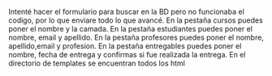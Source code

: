 Intenté hacer el formulario para buscar en la BD pero no funcionaba el codigo, por lo que enviare todo lo que avancé.
En la pestaña cursos puedes poner el nombre y la camada. 
En la pestaña estudiantes puedes poner el nombre, email y apellido.
En la pestaña profesores puedes poner el nombre, apellido,email y profesion.
En la pestaña entregables puedes poner el nombre, fecha de entrega y confirmas si fue realizada la entrega.
En el directorio de templates se encuentran todos los html